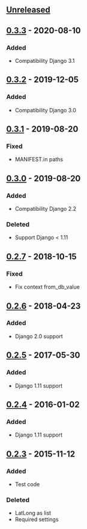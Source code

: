 ## [Unreleased]

## [0.3.3] - 2020-08-10
### Added
- Compatibility Django 3.1

## [0.3.2] - 2019-12-05
### Added
- Compatibility Django 3.0

## [0.3.1] - 2019-08-20
### Fixed
- MANIFEST.in paths

## [0.3.0] - 2019-08-20
### Added
- Compatibility Django 2.2

### Deleted
- Support Django < 1.11

## [0.2.7] - 2018-10-15
### Fixed
- Fix context from_db_value

## [0.2.6] - 2018-04-23
### Added
- Django 2.0 support

## [0.2.5] - 2017-05-30
### Added
- Django 1.11 support

## [0.2.4] - 2016-01-02
### Added
- Django 1.11 support

## [0.2.3] - 2015-11-12
### Added
- Test code

### Deleted
- LatLong as list
- Required settings


[Unreleased]: https://github.com/silentsokolov/django-treasuremap/compare/v0.3.3...HEAD
[0.3.3]: https://github.com/silentsokolov/django-treasuremap/compare/v0.3.2...v0.3.3
[0.3.2]: https://github.com/silentsokolov/django-treasuremap/compare/v0.3.1...v0.3.2
[0.3.1]: https://github.com/silentsokolov/django-treasuremap/compare/v0.3.0...v0.3.1
[0.3.0]: https://github.com/silentsokolov/django-treasuremap/compare/v0.2.7...v0.3.0
[0.2.7]: https://github.com/silentsokolov/django-treasuremap/compare/v0.2.6...v0.2.7
[0.2.6]: https://github.com/silentsokolov/django-treasuremap/compare/v0.2.5...v0.2.6
[0.2.5]: https://github.com/silentsokolov/django-treasuremap/compare/v0.2.4...v0.2.5
[0.2.4]: https://github.com/silentsokolov/django-treasuremap/compare/v0.2.3...v0.2.4
[0.2.3]: https://github.com/silentsokolov/django-treasuremap/compare/v0.2...v0.2.3
